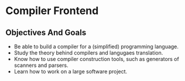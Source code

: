 # Compiler Frontend

## Objectives And Goals

* Be able to build a compiler for a (simplified) programming language.
* Study the theory behind compilers and langugaes translation.
* Know how to use compiler construction tools, such as generators of scanners and parsers.
* Learn how to work on a large software project.
